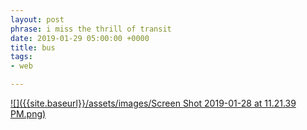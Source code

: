 ```yaml
---
layout: post
phrase: i miss the thrill of transit
date: 2019-01-29 05:00:00 +0000
title: bus
tags:
- web

---
```

[![]({{site.baseurl}}/assets/images/Screen Shot 2019-01-28 at 11.21.39 PM.png)](https://aidanquinlan.net/s19/portal/sketches/bus/index.html "bus")